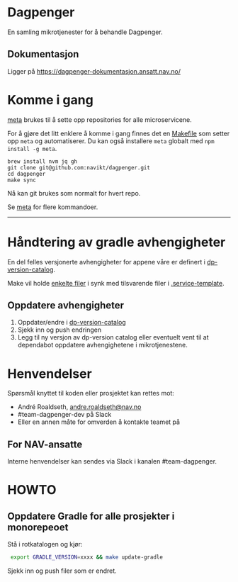 # Dagpenger

En samling mikrotjenester for å behandle Dagpenger.

## Dokumentasjon

Ligger på https://dagpenger-dokumentasjon.ansatt.nav.no/

# Komme i gang

[meta](https://github.com/mateodelnorte/meta) brukes til å sette opp repositories for alle microservicene.

For å gjøre det litt enklere å komme i gang finnes det en [Makefile](Makefile)
som setter opp `meta` og automatiserer. Du kan også installere `meta` globalt med `npm install -g meta`.

```
brew install nvm jq gh
git clone git@github.com:navikt/dagpenger.git
cd dagpenger
make sync
```

Nå kan git brukes som normalt for hvert repo.

Se [meta](https://github.com/mateodelnorte/meta) for flere kommandoer.

---

# Håndtering av gradle avhengigheter

En del felles versjonerte avhengigheter for appene våre er definert i [dp-version-catalog](https://www.github.com/navikt/dp-version-catalog/blob/main/gradle/libs.versions.toml).

Make vil holde [enkelte filer](Makefile) i synk med tilsvarende filer i [.service-template](https://www.github.com/navikt/dp-version-catalog/blob/main/gradle/libs.versions.toml).

## Oppdatere avhengigheter

1. Oppdater/endre i [dp-version-catalog](https://github.com/navikt/dp-version-catalog/)
2. Sjekk inn og push endringen
3. Legg til ny versjon av dp-version catalog eller eventuelt vent til at dependabot oppdatere avhengighetene i mikrotjenestene.

# Henvendelser

Spørsmål knyttet til koden eller prosjektet kan rettes mot:

* André Roaldseth, andre.roaldseth@nav.no
* #team-dagpenger-dev på Slack
* Eller en annen måte for omverden å kontakte teamet på

## For NAV-ansatte

Interne henvendelser kan sendes via Slack i kanalen #team-dagpenger.

# HOWTO

## Oppdatere Gradle for alle prosjekter i monorepeoet

Stå i rotkatalogen og kjør:

```bash
 export GRADLE_VERSION=xxxx && make update-gradle
```

Sjekk inn og push filer som er endret.


